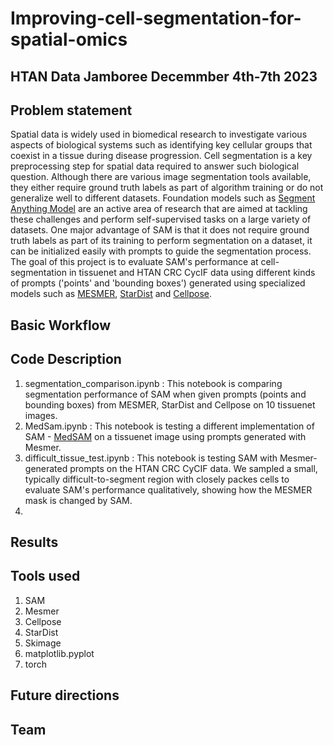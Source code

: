 # Improving-cell-segmentation-for-spatial-omics 
## HTAN Data Jamboree Decemmber 4th-7th 2023 
## Problem statement 
Spatial data is widely used in biomedical research to investigate various aspects of biological systems such as identifying key cellular groups that coexist in a tissue during disease progression. Cell segmentation is a key preprocessing step for spatial data required to answer such biological question. Although there are various image segmentation tools available, they either require ground truth labels as part of algorithm training or do not generalize well to different datasets. Foundation models such as [Segment Anything Model](https://segment-anything.com/) are an active area of research that are aimed at tackling these challenges and perform self-supervised tasks on a large variety of datasets. One major advantage of SAM is that it does not require ground truth labels as part of its training to perform segmentation on a dataset, it can be initialized easily with prompts to guide the segmentation process. The goal of this project is to evaluate SAM's performance at cell-segmentation in tissuenet and HTAN CRC CycIF data using different kinds of prompts ('points' and 'bounding boxes') generated using specialized models such as [MESMER](https://www.deepcell.org/predict), [StarDist](https://github.com/stardist/stardist) and [Cellpose](https://www.cellpose.org/).

## Basic Workflow



## Code Description
1. segmentation_comparison.ipynb : This notebook is comparing segmentation performance of SAM when given prompts (points and bounding boxes) from MESMER, StarDist and Cellpose on 10 tissuenet images. 
2. MedSam.ipynb : This notebook is testing a different implementation of SAM - [MedSAM](https://github.com/bowang-lab/MedSAM) on a tissuenet image using prompts generated with Mesmer.
3. difficult_tissue_test.ipynb : This notebook is testing SAM with Mesmer-generated prompts on the HTAN CRC CyCIF data. We sampled a small, typically difficult-to-segment region with closely packes cells to evaluate SAM's performance qualitatively, showing how the MESMER mask is changed by SAM.
4. 
## Results

## Tools used
1. SAM
2. Mesmer
3. Cellpose
4. StarDist
5. Skimage
6. matplotlib.pyplot
7. torch

## Future directions

## Team 
